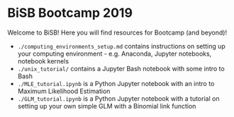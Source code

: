 # BiSB Bootcamp 2019

Welcome to BiSB! Here you will find resources for Bootcamp (and beyond)!

- `./computing_environments_setup.md` contains instructions on setting up your computing environment - e.g. Anaconda, Jupyter notebooks, notebook kernels
- `./unix_tutorial/` contains a Jupyter Bash notebook with some intro to Bash
- `./MLE_tutorial.ipynb` is a Python Jupyter notebook with an intro to Maximum Likelihood Estimation
- `./GLM_tutorial.ipynb` is a Python Jupyter notebook with a tutorial on setting up your own simple GLM with a Binomial link function
